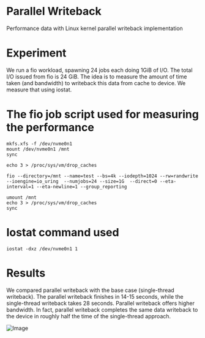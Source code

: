 # Parallel Writeback
Performance data with Linux kernel parallel writeback implementation

# Experiment
We run a fio workload, spawning 24 jobs each doing 1GiB of I/O. The total I/O issued from fio is 24 GiB.
The idea is to measure the amount of time taken (and bandwidth) to writeback this data from cache to device. We measure that using iostat.


# The fio job script used for measuring the performance
```
mkfs.xfs -f /dev/nvme0n1
mount /dev/nvme0n1 /mnt
sync

echo 3 > /proc/sys/vm/drop_caches
 
fio --directory=/mnt --name=test --bs=4k --iodepth=1024 --rw=randwrite --ioengine=io_uring  --numjobs=24 --size=1G  --direct=0 --eta-interval=1 --eta-newline=1 --group_reporting

umount /mnt
echo 3 > /proc/sys/vm/drop_caches
sync
```

# Iostat command used
```
iostat -dxz /dev/nvme0n1 1
```
# Results
We compared parallel writeback with the base case (single-thread writeback). The parallel writeback finishes in 14-15 seconds, while the single-thread writeback takes 28 seconds. Parallel writeback offers higher bandwidth. In fact, parallel writeback completes the same data writeback to the device in roughly half the time of the single-thread approach.

![Image](https://github.com/user-attachments/assets/1ae5045b-6181-4ea3-b17f-81f93ffe3224)
